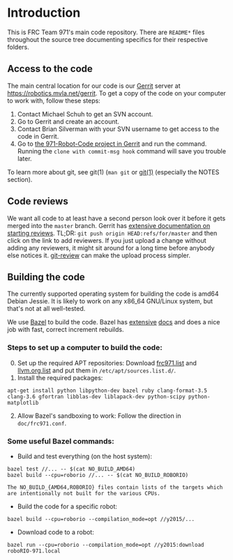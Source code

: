 # Introduction
This is FRC Team 971's main code repository. There are `README*` files throughout the source tree documenting specifics for their respective folders.

## Access to the code
The main central location for our code is our [Gerrit](https://www.gerritcodereview.com/) server at https://robotics.mvla.net/gerrit. To get a copy of the code on your computer to work with, follow these steps:
  1. Contact Michael Schuh to get an SVN account.
  2. Go to Gerrit and create an account.
  3. Contact Brian Silverman with your SVN username to get access to the code in Gerrit.
  4. Go to [the 971-Robot-Code project in Gerrit](https://robotics.mvla.net/gerrit/#/admin/projects/971-Robot-Code) and run the command.
     Running the `clone with commit-msg hook` command will save you trouble later.

To learn more about git, see git(1) (`man git` or [git(1)](http://manpages.debian.net/cgi-bin/man.cgi?query=git>) (especially the NOTES section).

## Code reviews
We want all code to at least have a second person look over it before it gets merged into the `master` branch. Gerrit has [extensive documentation on starting reviews](https://robotics.mvla.net/gerrit/Documentation/user-upload.html). TL;DR: `git push origin HEAD:refs/for/master` and then click on the link to add reviewers.
If you just upload a change without adding any reviewers, it might sit around for a long time before anybody else notices it.
[git-review](http://manpages.debian.org/cgi-bin/man.cgi?query=git-review) can make the upload process simpler.

## Building the code
The currently supported operating system for building the code is amd64 Debian Jessie. It is likely to work on any x86\_64 GNU/Linux system, but that's not at all well-tested.

We use [Bazel](http://bazel.io) to build the code. Bazel has [extensive](http://bazel.io/docs/build-ref.html) [docs](http://bazel.io/docs/build-encyclopedia.html) and does a nice job with fast, correct increment rebuilds.

### Steps to set up a computer to build the code:
  0. Set up the required APT repositories:
     Download
	 [frc971.list](http://robotics.mvla.net/files/frc971/packages/frc971.list)
	 and
	 [llvm.org.list](http://robotics.mvla.net/files/frc971/packages/llvm.org.list)
	 and put them in `/etc/apt/sources.list.d/`.
  1. Install the required packages:
```console
apt-get install python libpython-dev bazel ruby clang-format-3.5 clang-3.6 gfortran libblas-dev liblapack-dev python-scipy python-matplotlib
```
  2. Allow Bazel's sandboxing to work:
     Follow the direction in `doc/frc971.conf`.

### Some useful Bazel commands:
  * Build and test everything (on the host system):
```console
bazel test //... -- $(cat NO_BUILD_AMD64)
bazel build --cpu=roborio //... -- $(cat NO_BUILD_ROBORIO)
```
    The NO_BUILD_{AMD64,ROBORIO} files contain lists of the targets which are intentionally not built for the various CPUs.
  * Build the code for a specific robot:
```console
bazel build --cpu=roborio --compilation_mode=opt //y2015/...
```
  * Download code to a robot:
```console
bazel run --cpu=roborio --compilation_mode=opt //y2015:download roboRIO-971.local
```
